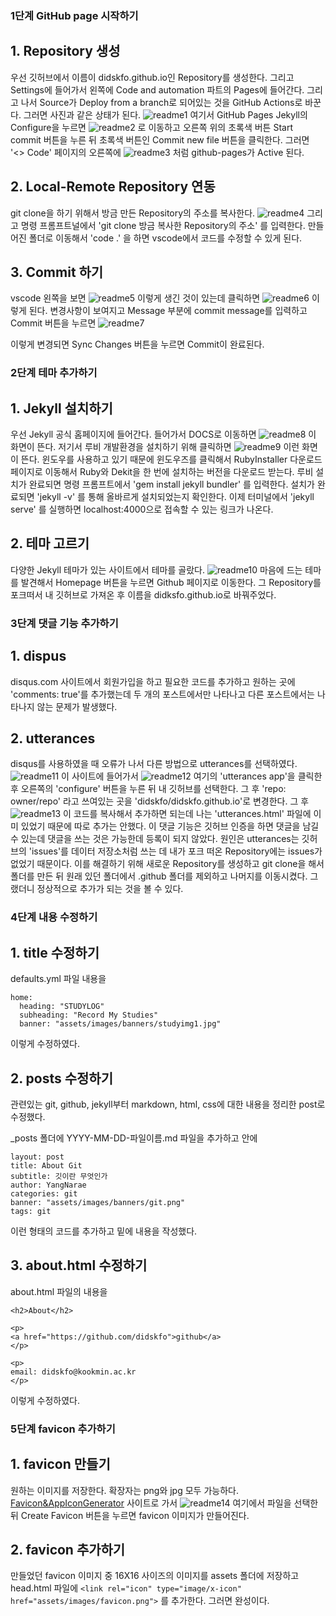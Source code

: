 ### 1단계 GitHub page 시작하기 

## 1. Repository 생성

우선 깃허브에서 이름이 didskfo.github.io인 Repository를 생성한다. 그리고 Settings에 들어가서 왼쪽에 Code and automation 파트의 Pages에 들어간다. 그리고 나서 Source가 Deploy from a branch로 되어있는 것을 GitHub Actions로 바꾼다. 그러면 사진과 같은 상태가 된다. 
![readme1](assets/images/readme/readme1.JPG)
여기서 GitHub Pages Jekyll의 Configure을 누르면 
![readme2](assets/images/readme/readme2.JPG)
로 이동하고 오른쪽 위의 초록색 버튼 Start commit 버튼을 누른 뒤 초록색 버튼인 Commit new file 버튼을 클릭한다. 
그러면 '<> Code' 페이지의 오른쪽에 
![readme3](assets/images/readme/readme3.JPG)
처럼 github-pages가 Active 된다. 

## 2. Local-Remote Repository 연동 

git clone을 하기 위해서 방금 만든 Repository의 주소를 복사한다. 
![readme4](assets/images/readme/readme4.JPG)
그리고 명령 프롬프트널에서 'git clone 방금 복사한 Repository의 주소' 를 입력한다. 
만들어진 폴더로 이동해서 'code .' 을 하면 vscode에서 코드를 수정할 수 있게 된다. 

## 3. Commit 하기 

vscode 왼쪽을 보면 
![readme5](assets/images/readme/readme5.JPG)
이렇게 생긴 것이 있는데 클릭하면 
![readme6](assets/images/readme/readme6.JPG)
이렇게 된다. 변경사항이 보여지고 Message 부분에 commit message를 입력하고 Commit 버튼을 누르면 
![readme7](assets/images/readme/readme7.JPG)

이렇게 변경되면 Sync Changes 버튼을 누르면 Commit이 완료된다. 

### 2단계 테마 추가하기 

## 1. Jekyll 설치하기

우선 Jekyll 공식 홈페이지에 들어간다. 들어가서 DOCS로 이동하면 
![readme8](assets/images/readme/readme8.JPG)
이 화면이 뜬다. 저기서 루비 개발환경을 설치하기 위해 클릭하면 
![readme9](assets/images/readme/readme9.JPG)
이런 화면이 뜬다. 윈도우를 사용하고 있기 때문에 윈도우즈를 클릭해서 RubyInstaller 다운로드 페이지로 이동해서 Ruby와 Dekit을 한 번에 설치하는 버전을 다운로드 받는다. 
루비 설치가 완료되면 명령 프롬프트에서 'gem install jekyll bundler' 를 입력한다. 설치가 완료되면 'jekyll -v' 를 통해 올바르게 설치되었는지 확인한다. 
이제 터미널에서 'jekyll serve' 를 실행하면 localhost:4000으로 접속할 수 있는 링크가 나온다. 

## 2. 테마 고르기 

다양한 Jekyll 테마가 있는 사이트에서 테마를 골랐다. 
![readme10](assets/images/readme/readme10.JPG)
마음에 드는 테마를 발견해서 Homepage 버튼을 누르면 Github 페이지로 이동한다. 그 Repository를 포크떠서 내 깃허브로 가져온 후 이름을 didksfo.github.io로 바꿔주었다.

### 3단계 댓글 기능 추가하기 

## 1. dispus

disqus.com 사이트에서 회원가입을 하고 필요한 코드를 추가하고 원하는 곳에 'comments: true'를 추가했는데 두 개의 포스트에서만 나타나고 다른 포스트에서는 나타나지 않는 문제가 발생했다.

## 2. utterances

disqus를 사용하였을 때 오류가 나서 다른 방법으로 utterances를 선택하였다. 
![readme11](assets/images/readme/readme11.JPG)
이 사이트에 들어가서 
![readme12](assets/images/readme/readme12.JPG)
여기의 'utterances app'을 클릭한 후 오른쪽의 'configure' 버튼을 누른 뒤 내 깃허브를 선택한다. 
그 후 'repo: owner/repo' 라고 쓰여있는 곳을 'didskfo/didskfo.github.io'로 변경한다. 그 후
![readme13](assets/images/readme/readme13.JPG)
이 코드를 복사해서 추가하면 되는데 나는 'utterances.html' 파일에 이미 있었기 때문에 따로 추가는 안했다. 
이 댓글 기능은 깃허브 인증을 하면 댓글을 남길 수 있는데 댓글을 쓰는 것은 가능한데 등록이 되지 않았다. 원인은 utterances는 깃허브의 'issues'를 데이터 저장소처럼 쓰는 데 
내가 포크 떠온 Repository에는 issues가 없었기 때문이다. 
이를 해결하기 위해 새로운 Repository를 생성하고 git clone을 해서 폴더를 만든 뒤 원래 있던 폴더에서 .github 폴더를 제외하고 나머지를 이동시켰다. 
그랬더니 정상적으로 추가가 되는 것을 볼 수 있다. 

### 4단계 내용 수정하기 

## 1. title 수정하기 

defaults.yml 파일 내용을 
```
home:
  heading: "STUDYLOG"
  subheading: "Record My Studies"
  banner: "assets/images/banners/studyimg1.jpg"
```
이렇게 수정하였다. 

## 2. posts 수정하기 

관련있는 git, github, jekyll부터 markdown, html, css에 대한 내용을 정리한 post로 수정했다. 

_posts 폴더에 YYYY-MM-DD-파일이름.md 파일을 추가하고 안에 
```
layout: post
title: About Git
subtitle: 깃이란 무엇인가
author: YangNarae
categories: git
banner: "assets/images/banners/git.png"
tags: git
```
이런 형태의 코드를 추가하고 밑에 내용을 작성했다. 

## 3. about.html 수정하기 

about.html 파일의 내용을 
```
<h2>About</h2>

<p>
<a href="https://github.com/didskfo">github</a>
</p>

<p>
email: didskfo@kookmin.ac.kr
</p>
```
이렇게 수정하였다. 

### 5단계 favicon 추가하기 

## 1. favicon 만들기 

원하는 이미지를 저장한다. 확장자는 png와 jpg 모두 가능하다.
[Favicon&AppIconGenerator](https://www.favicon-generator.org/) 사이트로 가서 
![readme14](assets/images/readme/readme14.JPG)
여기에서 파일을 선택한 뒤 Create Favicon 버튼을 누르면 favicon 이미지가 만들어진다. 

## 2. favicon 추가하기 
만들었던 favicon 이미지 중 16X16 사이즈의 이미지를 assets 폴더에 저장하고 
head.html 파일에 ```<link rel="icon" type="image/x-icon" href="assets/images/favicon.png">``` 를 추가한다. 그러면 완성이다. 